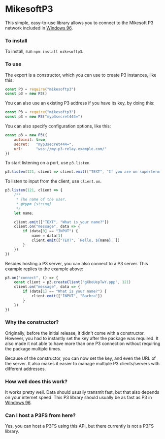 # MikesoftP3
This simple, easy-to-use library allows you to connect to the Mikesoft P3 network included in [Windows 96](https://windows96.net/).


### To install

To install, run `npm install mikesoftp3`.

### To use

The export is a constructor, which you can use to create P3 instances, like this:
```js
const P3 = require("mikesoftp3")
const p3 = new P3()
```

You can also use an existing P3 address if you have its key, by doing this:
```js
const P3 = require("mikesoftp3")
const p3 = new P3("myp3secret444=")
```

You can also specify configuration options, like this:
```js
const p3 = new P3({
    autoinit: true,
    secret:   "myp3secret444=",
    url:      "wss://my-p3-relay.example.com/"
})
```

To start listening on a port, use `p3.listen`.
```js
p3.listen(121, client => client.emit(["TEXT", "If you are on superterm you will see this."]) )
```

To listen to input from the client, use `client.on`.

```js
p3.listen(121, client => {
    /**
     * The name of the user.
     * @type {string}
     */
    let name;

    client.emit(["TEXT", "What is your name?"])
    client.on("message", data => {
        if (data[0] == "INPUT") {
            name = data[1]
            client.emit(["TEXT", `Hello, ${name}.`])
        }
    })
})
```

Besides hosting a P3 server, you can also connect to a P3 server.
This example replies to the example above:
```js
p3.on("connect", () => {
    const client = p3.createClient("gXbeUepTwY.ppp", 121)
    client.on("message", data => {
        if (data[1] == "What is your name?") {
            client.emit(["INPUT", "Barbra"])
        }
    })
})
```

### Why the constructor?
Originally, before the initial release, it didn't come with a constructor. However, you had to instantly set the key after the package was required. It also made it not able to have more than one P3 connection without requiring the package multiple times.

Because of the constructor, you can now set the key, and even the URL of the server. It also makes it easier to manage multiple P3 clients/servers with different addresses.

### How well does this work?
It works pretty well. Data should usually transmit fast, but that also depends on your internet speed. This P3 library should usually be as fast as P3 in [Windows 96](https://windows96.net/).

### Can I host a P3FS from here?
Yes, you can host a P3FS using this API, but there currently is not a P3FS library.
